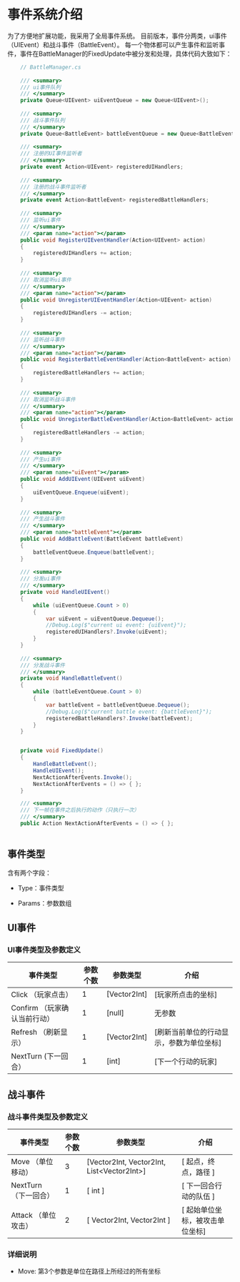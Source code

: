 # 事件系统介绍

为了方便地扩展功能，我采用了全局事件系统。
目前版本，事件分两类，ui事件（UIEvent）和战斗事件（BattleEvent）。
每一个物体都可以产生事件和监听事件，事件在BattleManager的FixedUpdate中被分发和处理，具体代码大致如下：

``` csharp
    // BattleManager.cs
    
    /// <summary>
    /// ui事件队列
    /// </summary>
    private Queue<UIEvent> uiEventQueue = new Queue<UIEvent>();
    
    /// <summary>
    /// 战斗事件队列
    /// </summary>
    private Queue<BattleEvent> battleEventQueue = new Queue<BattleEvent>();
    
    /// <summary>
    /// 注册的UI事件监听者
    /// </summary>
    private event Action<UIEvent> registeredUIHandlers;
    
    /// <summary>
    /// 注册的战斗事件监听者
    /// </summary>
    private event Action<BattleEvent> registeredBattleHandlers;
    
    /// <summary>
    /// 监听ui事件
    /// </summary>
    /// <param name="action"></param>
    public void RegisterUIEventHandler(Action<UIEvent> action)
    {
        registeredUIHandlers += action;
    }
    
    /// <summary>
    /// 取消监听ui事件
    /// </summary>
    /// <param name="action"></param>
    public void UnregisterUIEventHandler(Action<UIEvent> action)
    {
        registeredUIHandlers -= action;
    }
    
    /// <summary>
    /// 监听战斗事件
    /// </summary>
    /// <param name="action"></param>
    public void RegisterBattleEventHandler(Action<BattleEvent> action)
    {
        registeredBattleHandlers += action;
    }
    
    /// <summary>
    /// 取消监听战斗事件
    /// </summary>
    /// <param name="action"></param>
    public void UnregisterBattleEventHandler(Action<BattleEvent> action)
    {
        registeredBattleHandlers -= action;
    }
    
    /// <summary>
    /// 产生ui事件
    /// </summary>
    /// <param name="uiEvent"></param>
    public void AddUIEvent(UIEvent uiEvent)
    {
        uiEventQueue.Enqueue(uiEvent);
    }
    
    /// <summary>
    /// 产生战斗事件
    /// </summary>
    /// <param name="battleEvent"></param>
    public void AddBattleEvent(BattleEvent battleEvent)
    {
        battleEventQueue.Enqueue(battleEvent);
    }
    
    /// <summary>
    /// 分发ui事件
    /// </summary>
    private void HandleUIEvent()
    {
        while (uiEventQueue.Count > 0)
        {
            var uiEvent = uiEventQueue.Dequeue();
            //Debug.Log($"current ui event: {uiEvent}");
            registeredUIHandlers?.Invoke(uiEvent);
        }
    }
    
    /// <summary>
    /// 分发战斗事件
    /// </summary>
    private void HandleBattleEvent()
    {
        while (battleEventQueue.Count > 0)
        {
            var battleEvent = battleEventQueue.Dequeue();
            //Debug.Log($"current battle event: {battleEvent}");
            registeredBattleHandlers?.Invoke(battleEvent);
        }
    }


    private void FixedUpdate()
    {
        HandleBattleEvent();
        HandleUIEvent();
        NextActionAfterEvents.Invoke();
        NextActionAfterEvents = () => { };
    }

    /// <summary>
    /// 下一帧在事件之后执行的动作（只执行一次）
    /// </summary>
    public Action NextActionAfterEvents = () => { };
    
```

## 事件类型

含有两个字段：

- Type：事件类型

- Params：参数数组

## UI事件

### UI事件类型及参数定义

| 事件类型               | 参数个数 | 参数类型         | 介绍                    |
|--------------------|------|--------------|-----------------------|
| Click （玩家点击）       | 1    | [Vector2Int] | [玩家所点击的坐标]            |
| Confirm （玩家确认当前行动） | 1    | [null]       | 无参数                   |
| Refresh （刷新显示）     | 1    | [Vector2Int] | [刷新当前单位的行动显示，参数为单位坐标] |
| NextTurn (下一回合）    | 1    | [int]        | [下一个行动的玩家]            |

## 战斗事件

### 战斗事件类型及参数定义

| 事件类型            | 参数个数 | 参数类型                                        | 介绍                |
|-----------------|------|---------------------------------------------|-------------------|
| Move （单位移动）     | 3    | [Vector2Int, Vector2Int, List\<Vector2Int>] | [ 起点，终点，路径 ]      |
| NextTurn （下一回合） | 1    | [ int ]                                     | [ 下一回合行动的队伍 ]     |
| Attack （单位攻击）   | 2    | [ Vector2Int, Vector2Int ]                  | [ 起始单位坐标，被攻击单位坐标] |

### 详细说明

- Move: 第3个参数是单位在路径上所经过的所有坐标